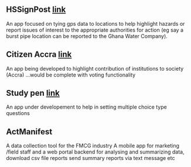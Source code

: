 
## HSSignPost [link](https://www.hssignpost.com/)
An app focused on tying gps data to locations to help highlight hazards or report issues of interest to the appropriate authorities for action (eg say a burst pipe location can be reported to the Ghana Water Company).

## Citizen Accra [link](https://evansaf.github.io/citizen_accra/) 
An app being developed to highlight contribution of institutions to society (Accra) ...would be complete with voting functionality


## Study pen  [link](https://www.studypennetwork.com/Questions)
An app under developement to help in setting multiple choice type questions

## ActManifest 
A data collection tool for the FMCG industry A mobile app for marketing /field staff and a web portal backend for analysing and
summarizing data, download csv file reports send summary reports via text message etc
<!--
## Timesple [link](https://play.google.com/store/apps/details?id=com.brokershell.timesplemob&hl=en&gl=US )
A times table game which helps youngsters practice multiplication ...also a family game and cuts across a broad age range



## ECS Word Game [link](https://play.google.com/store/apps/details?id=com.brokershell.efacompete)
A game played for fun but supports/encourages youngsters to build their word power ... older people can also play
   
## ibtext  [link](https://play.google.com/store/apps/details?id=com.brokershell.ibtextbcmnative )
Type a generic message and have it customised with each recipient's name ...save you some typing













## Welcome to GitHub Pages

You can use the [editor on GitHub](https://github.com/EvansAF/evansaf.github.io/edit/main/index.md) to maintain and preview the content for your website in Markdown files.

Whenever you commit to this repository, GitHub Pages will run [Jekyll](https://jekyllrb.com/) to rebuild the pages in your site, from the content in your Markdown files.

### Markdown

Markdown is a lightweight and easy-to-use syntax for styling your writing. It includes conventions for

```markdown
Syntax highlighted code block

# Header 1
## Header 2
### Header 3

- Bulleted
- List

1. Numbered
2. List

**Bold** and _Italic_ and `Code` text

[Link](url) and ![Image](src)
```

For more details see [Basic writing and formatting syntax](https://docs.github.com/en/github/writing-on-github/getting-started-with-writing-and-formatting-on-github/basic-writing-and-formatting-syntax).

### Jekyll Themes

Your Pages site will use the layout and styles from the Jekyll theme you have selected in your [repository settings](https://github.com/EvansAF/evansaf.github.io/settings/pages). The name of this theme is saved in the Jekyll `_config.yml` configuration file.

### Support or Contact

Having trouble with Pages? Check out our [documentation](https://docs.github.com/categories/github-pages-basics/) or [contact support](https://support.github.com/contact) and we’ll help you sort it out.
-->
